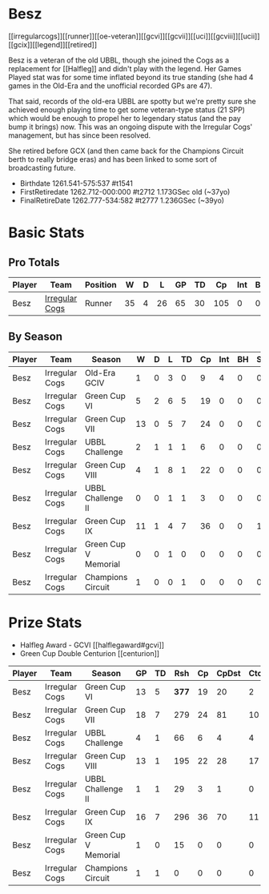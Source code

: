 # Besz

[[irregularcogs]][[runner]][[oe-veteran]][[gcvi]][[gcvii]][[uci]][[gcviii]][[ucii]][[gcix]][[legend]][[retired]]

Besz is a veteran of the old UBBL, though she joined the Cogs as a replacement for [[Halfleg]] and didn't play with the legend. Her Games Played stat was for some time inflated beyond its true standing (she had 4 games in the Old-Era and the unofficial recorded GPs are 47).

That said, records of the old-era UBBL are spotty but we're pretty sure she achieved enough playing time to get some veteran-type status (21 SPP) which would be enough to propel her to legendary status (and the pay bump it brings) now. This was an ongoing dispute with the Irregular Cogs' management, but has since been resolved.

She retired before GCX (and then came back for the Champions Circuit berth to really bridge eras) and has been linked to some sort of broadcasting future.

* Birthdate 1261.541-575:537 #t1541
* FirstRetiredate 1262.712-000:000 #t2712 1.173GSec old (~37yo)
* FinalRetireDate 1262.777-534:582 #t2777 1.236GSec (~39yo)


# Basic Stats

## Pro Totals

| Player           | Team        | Position      | W  | D | L | GP   | TD   | Cp | Int | BH   | SI   | Ki   | MVP  | SPP  |
|------------------|-------------|---------------|----|---|---|------|------|----|-----|------|------|------|------|------|
| Besz  | [Irregular Cogs](../teams/irregularcogs) | Runner   |   35 |   4 |   26 |  65 |   30 |  105 |    0 |    0 |    1 |    0 |    4 |  207 |

## By Season

| Player | Team         | Season          | W  | D | L | TD   | Cp   | Int | BH   | SI   | Ki   | MVP  | SPP  |
|--------|--------------|-----------------|----|---|---|------|------|-----|------|------|------|------|------|
| Besz  | Irregular Cogs | Old-Era GCIV         |    1 |    0 |    3 |    0 |    9 |      4 |    0 |    0 |    0 |    0 |   21 |
| Besz  | Irregular Cogs | Green Cup VI         |    5 |    2 |    6 |    5 |   19 |      0 |    0 |    0 |    0 |    1 |   39 |
| Besz  | Irregular Cogs | Green Cup VII        |   13 |    0 |    5 |    7 |   24 |      0 |    0 |    0 |    0 |    3 |   60 |
| Besz  | Irregular Cogs | UBBL Challenge       |    2 |    1 |    1 |    1 |    6 |      0 |    0 |    0 |    0 |    0 |    9 |
| Besz  | Irregular Cogs | Green Cup VIII       |    4 |    1 |    8 |    1 |   22 |      0 |    0 |    0 |    0 |    0 |   25 |
| Besz  | Irregular Cogs | UBBL Challenge II    |    0 |    0 |    1 |    1 |    3 |      0 |    0 |    0 |    0 |    0 |    6 |
| Besz  | Irregular Cogs | Green Cup IX         |   11 |    1 |    4 |    7 |   36 |      0 |    0 |    1 |    0 |    0 |   59 |
| Besz  | Irregular Cogs | Green Cup V Memorial |    0 |    0 |    1 |    0 |    0 |      0 |    0 |    0 |    0 |    1 |    5 |
| Besz  | Irregular Cogs | Champions Circuit    |    1 |    0 |    0 |    1 |    0 |    0 |    0 |    0 |    0 |    0 |    3 |

# Prize Stats

* Halfleg Award - GCVI [[halflegaward#gcvi]]
* Green Cup Double Centurion [[centurion]]

| Player | Team         | Season          | GP | TD  | Rsh | Cp   | CpDst | Ctch | Int | Cas  | Blk | Sck | MVP | SPP  |
|--------|--------------|-----------------|----|-----|-----|------|-------|------|-----|------|-----|-----|-----|------|
| Besz  | Irregular Cogs | Green Cup VI         |    13 |    5 |  **377** |   19 |    20 |      2 |     0 |    0 |     13 |     0 |    1 |   39 |
| Besz  | Irregular Cogs | Green Cup VII        |    18 |    7 |  279 |   24 |    81 |     10 |     0 |    0 |      9 |     0 |    3 |   60 |
| Besz  | Irregular Cogs | UBBL Challenge       |     4 |    1 |   66 |    6 |     4 |      4 |     0 |    0 |      4 |     0 |    0 |    9 |
| Besz  | Irregular Cogs | Green Cup VIII       |    13 |    1 |  195 |   22 |    28 |     17 |     0 |    0 |     20 |     0 |    0 |   25 |
| Besz  | Irregular Cogs | UBBL Challenge II    |     1 |    1 |   29 |    3 |     1 |      0 |     0 |    0 |      1 |     0 |    0 |    6 |
| Besz  | Irregular Cogs | Green Cup IX         |    16 |    7 |  296 |   36 |    70 |     11 |     0 |    1 |      9 |     0 |    0 |   59 |
| Besz  | Irregular Cogs | Green Cup V Memorial |     1 |    0 |   15 |    0 |     0 |      0 |     0 |    0 |      0 |     0 |    1 |    5 |
| Besz  | Irregular Cogs | Champions Circuit    |  1 |    1 |    0 |    0 |     0 |    0 |    0 |    0 |    1 |    0 |    0 |    3 |
